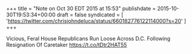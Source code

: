 +++
title = "Note on Oct 30 EDT 2015 at 15:53"
publishdate = 2015-10-30T19:53:34+00:00
draft = false
syndicated = [ 'https://twitter.com/chrisjohndeluca/status/660182776122114000?s=20' ]
+++

Vicious, Feral House Republicans Run Loose Across D.C. Following Resignation Of Caretaker https://t.co/tDtr2HAT55
